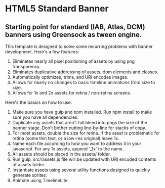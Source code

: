 # HTML5 Standard Banner

## Starting point for standard (IAB, Atlas, DCM) banners using Greensock as tween engine.

This template is designed to solve some recurring problems with banner development. Here's a few features:

1. Eliminates nearly all pixel positioning of assets by using png transparency.
2. Eliminates duplicative addressing of assets, dom elements and classes.
3. Automatically optimizes, trims, and URI encodes images.
4. Allows for nearly no changes to basic timeline animations from size to size.
5. Allows for 1x and 2x assets for retina / non-retina screens.

Here's the basics on how to use:

1. Make sure you have gulp and npm installed. Run npm install to make sure you have all dependencies. 
2. Duplicate any assets that aren't full bleed into pngs the size of the banner stage. Don't bother cutting line-by-line for stacks of copy.
3. For most assets, double the size for retina. If the asset is problematic for retina (some thin text, or a low-res original) leave 1x.
4. Name each file according to how you want to address it in your javascript. For any 1x assets, append '_1x' to the name.
5. All assets should be placed in the assets/<size> folder.
6. Run gulp. src/<size>/assets.js file will be updated with URI encoded contents of assets folder.
7. Instantiate assets using several utility functions designed to quickly generate sprites.
8. Animate using TimelineLite.

